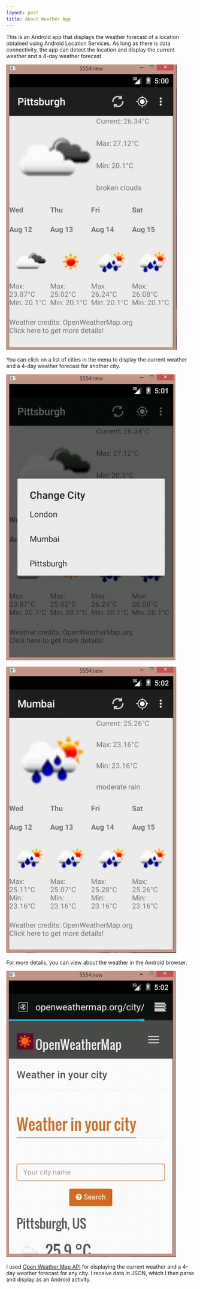 ```yaml
---
layout: post
title: About Weather App
---
```


This is an Android app that displays the weather forecast of a location obtained using Android Location Services. As long as there is data connectivity, the app can detect the location and display the current weather and a 4-day weather forecast.

![Weather app screenshot](https://raw.githubusercontent.com/ss37/Weather/gh-pages/public/images/screenshot_1.JPG)

You can click on a list of cities in the menu to display the current weather and a 4-day weather forecast for another city.

![Weather app screenshot](https://raw.githubusercontent.com/ss37/Weather/gh-pages/public/images/screenshot_2.JPG)

![Weather app screenshot](https://raw.githubusercontent.com/ss37/Weather/gh-pages/public/images/screenshot_3.JPG)

For more details, you can view about the weather in the Android browser.

![Weather app screenshot](https://raw.githubusercontent.com/ss37/Weather/gh-pages/public/images/screenshot_4.JPG)

I used [Open Weather Map API](http://openweathermap.org/api) for displaying the current weather and a 4-day weather forecast for any city. I receive data in JSON, which I then parse and display as an Android activity.